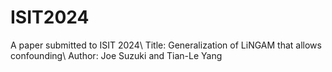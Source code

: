 # ISIT2024
A paper submitted to ISIT 2024\\
Title: Generalization of LiNGAM that allows confounding\\
Author: Joe Suzuki and Tian-Le Yang
